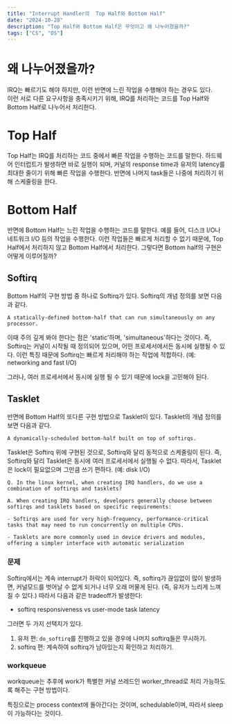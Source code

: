 ```yaml
---
title: "Interrupt Handler의  Top Half와 Bottom Half"
date: "2024-10-28"
description: "Top Half와 Bottom Half은 무엇이고 왜 나누어졌을까?"
tags: ["CS", "OS"]
---
```


# 왜 나누어졌을까?

IRQ는 빠르기도 해야 하지만, 이런 반면에 느린 작업을 수행해야 하는 경우도 있다.   
이런 서로 다른 요구사항을 충족시키기 위해, IRQ를 처리하는 코드를 Top Half와 Bottom Half로 나누어서 처리한다.

# Top Half
Top Half는 IRQ를 처리하는 코드 중에서 빠른 작업을 수행하는 코드를 말한다. 하드웨어 인터럽트가 발생하면 바로 실행이 되며, 커널의 response time과 유저의 latency를 최대한 줄이기 위해 빠른 작업을 수행한다. 반면에 나머지 task들은 나중에 처리하기 위해 스케줄링을 한다.

# Bottom Half
반면에 Bottom Half는 느린 작업을 수행하는 코드를 말한다. 예를 들어, 디스크 I/O나 네트워크 I/O 등의 작업을 수행한다. 이런 작업들은 빠르게 처리할 수 없기 때문에, Top Half에서 처리하지 않고 Bottom Half에서 처리한다. 그렇다면 Bottom half의 구현은 어떻게 이루어질까?

## Softirq

Bottom Half의 구현 방법 중 하나로 Softirq가 있다. Softirq의 개념 정의를 보면 다음과 같다.

`A statically-defined bottom-half that can run simultaneously on any processor.`

이때 주의 깊게 봐야 한다는 점은 'static'하며, 'simultaneous'하다는 것이다. 즉, Softirq는 커널이 시작될 때 정의되어 있으며, 어떤 프로세서에서든 동시에 실행될 수 있다. 이런 특징 때문에 Softirq는 빠르게 처리해야 하는 작업에 적합하다. (예: networking and fast I/O)

그러나, 여러 프로세서에서 동시에 실행 될 수 있기 때문에 lock을 고민해야 된다.

## Tasklet
반면에 Bottom Half의 또다른 구현 방법으로 Tasklet이 있다. Tasklet의 개념 정의를 보면 다음과 같다.

`A dynamically-scheduled bottom-half built on top of softirqs.`

Tasklet은 Softirq 위에 구현된 것으로, Softirq와 달리 동적으로 스케줄링이 된다. 즉, Softirq와 달리 Tasklet은 동시에 여러 프로세서에서 실행될 수 없다. 따라서, Tasklet은 lock이 필요없으며 그만큼 쓰기 편하다. (예: disk I/O)

    Q. In the linux kernel, when creating IRQ handlers, do we use a combination of softirqs and tasklets?
    
    A. When creating IRQ handlers, developers generally choose between softirqs and tasklets based on specific requirements:
    
    - Softirqs are used for very high-frequency, performance-critical tasks that may need to run concurrently on multiple CPUs.

    - Tasklets are more commonly used in device drivers and modules, offering a simpler interface with automatic serialization


### 문제
Softirq에서는 계속 interrupt가 허락이 되어있다. 즉, softirq가 끊임없이 많이 발생하면, 커널모드를 벗어날 수 없게 되거나 너무 오래 머물게 된다. (즉, 유저가 느리게 느껴질 수 있다.) 따라서 다음과 같은 tradeoff가 발생한다:

- softirq responsiveness vs user-mode task latency

그러면 두 가지 선택지가 있다.
1. 유저 편: `do_softirq`를 진행하고 있을 경우에 나머지 softirq들은 무시하기.
2. softirq 편: 계속하여 softirq가 남아있는지 확인하고 처리하기.

### workqueue

workqueue는 추후에 work가 특별한 커널 쓰레드인 worker_thread로 처리 가능하도록 해주는 구현 방법이다.

특징으로는 process context에 돌아간다는 것이며, schedulable이며, 따라서 sleep이 가능하다는 것이다.